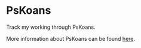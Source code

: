 # PsKoans
Track my working through PsKoans.

More information about PsKoans can be found [here](https://github.com/vexx32/PSKoans).
